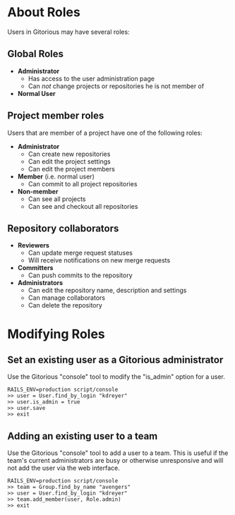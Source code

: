 # About Roles
Users in Gitorious may have several roles:

## Global Roles
* **Administrator**
  * Has access to the user administration page
  * Can _not_ change projects or repositories he is not member of
* **Normal User**

## Project member roles
Users that are member of a project have one of the following roles:

* **Administrator**
  * Can create new repositories
  * Can edit the project settings
  * Can edit the project members
* **Member** (i.e. normal user)
  * Can commit to all project repositories
* **Non-member**
  * Can see all projects
  * Can see and checkout all repositories

## Repository collaborators
* **Reviewers**
  * Can update merge request statuses
  * Will receive notifications on new merge requests
* **Committers**
  * Can push commits to the repository
* **Administrators**
  * Can edit the repository name, description and settings
  * Can manage collaborators
  * Can delete the repository

# Modifying Roles
## Set an existing user as a Gitorious administrator
Use the Gitorious "console" tool to modify the "is_admin" option for a user.

    RAILS_ENV=production script/console
    >> user = User.find_by_login "kdreyer"  
    >> user.is_admin = true
    >> user.save
    >> exit

## Adding an existing user to a team
Use the Gitorious "console" tool to add a user to a team. This is useful if the team's current administrators are busy or otherwise unresponsive and will not add the user via the web interface.

    RAILS_ENV=production script/console
    >> team = Group.find_by_name "avengers"
    >> user = User.find_by_login "kdreyer"
    >> team.add_member(user, Role.admin)
    >> exit
